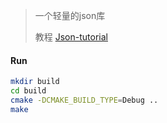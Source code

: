 > 一个轻量的json库
> 
> 教程 [Json-tutorial](https://github.com/miloyip/json-tutorial)

#### Run
```bash
mkdir build
cd build
cmake -DCMAKE_BUILD_TYPE=Debug ..
make
```
